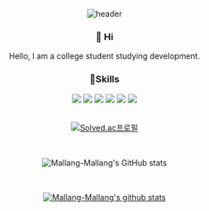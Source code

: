 <div align=center>
  
![header](https://capsule-render.vercel.app/api?type=waving&color=auto&height=300&section=header&text=Mallang-Mallang&fontSize=50&animation=fadeIn&fontAlignY=38&desc=Mallang-Mallang's%20GitHub%20Profile&descAlignY=51&descAlign=62)

</div>

<div align=center>

### 👋 Hi
  
Hello, I am a college student studying development.
  
</div>


<div align=center>

### 💪Skills

<img src="https://img.shields.io/badge/HTML5-E34F26?style=flat-square&amp;logo=HTML5&amp;logoColor=white">
<img src="https://img.shields.io/badge/CSS3-1572B6?style=flat-square&amp;logo=CSS3&amp;logoColor=white">
<img src="https://img.shields.io/badge/Javascript-F7DF1E?style=flat-square&amp;logo=Javascript&amp;logoColor=black">
<img src="https://img.shields.io/badge/Java-007396?style=flat-square&amp;logo=Java&amp;logoColor=white">
<img src="https://img.shields.io/badge/C%20Sharp-239120?style=flat-square&amp;logo=Csharp&amp;logoColor=white">
<img src="https://img.shields.io/badge/Github-181717?style=flat-square&amp;logo=Github&amp;logoColor=white">

</div>

<br>


<div align=center>

[![Solved.ac프로필](http://mazassumnida.wtf/api/v2/generate_badge?boj=gudwns1458)](https://solved.ac/gudwns1458)
  
<br>

![Mallang-Mallang's GitHub stats](https://github-readme-stats.vercel.app/api?username=Mallang-Mallang&count_private=true&show_icons=true&theme=react)

<br>
  
[![Mallang-Mallang's github stats](https://github-readme-stats.vercel.app/api/top-langs/?username=Mallang-Mallang&show_icons=true&hide_border=true&title_color=004386&icon_color=004386&layout=compact)](https://github.com/Mallang-Mallang)

</div>

<!--
**Mallang-Mallang/Mallang-Mallang** is a ✨ _special_ ✨ repository because its `README.md` (this file) appears on your GitHub profile.

Here are some ideas to get you started:

- 🔭 I’m currently working on ...
- 🌱 I’m currently learning ...
- 👯 I’m looking to collaborate on ...
- 🤔 I’m looking for help with ...
- 💬 Ask me about ...
- 📫 How to reach me: ...
- 😄 Pronouns: ...
- ⚡ Fun fact: ...
-->
